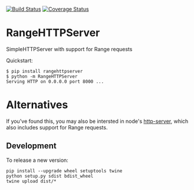 [![Build Status](https://travis-ci.org/danvk/RangeHTTPServer.svg?branch=master)](https://travis-ci.org/danvk/RangeHTTPServer) [![Coverage Status](https://coveralls.io/repos/danvk/RangeHTTPServer/badge.svg?branch=master)](https://coveralls.io/r/danvk/RangeHTTPServer?branch=master)

# RangeHTTPServer

SimpleHTTPServer with support for Range requests

Quickstart:

    $ pip install rangehttpserver
    $ python -m RangeHTTPServer
    Serving HTTP on 0.0.0.0 port 8000 ...

# Alternatives

If you've found this, you may also be intersted in node's [http-server][1], which also includes support for Range requests.

[1]: https://www.npmjs.com/package/http-server

## Development

To release a new version:

    pip install --upgrade wheel setuptools twine
    python setup.py sdist bdist_wheel
    twine upload dist/*
